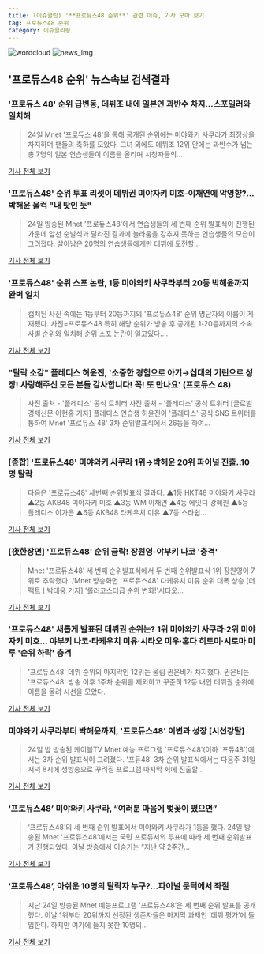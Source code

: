 ```yaml
---
title: (이슈클립) '**프로듀스48 순위**' 관련 이슈, 기사 모아 보기
tag: 프로듀스48 순위
category: 이슈클리핑
---
```

![wordcloud](https://s3.ap-northeast-2.amazonaws.com/lyrics101-wordcloud/2018-08-25-1535152233.png)
![news_img](https://user-images.githubusercontent.com/42597476/44507050-1206f400-a6e4-11e8-8d98-7ffbfebb353f.png)
## **'**프로듀스48 순위**'** 뉴스속보 검색결과
### '프로듀스 48' 순위 급변동, 데뷔조 내에 일본인 과반수 차지…스포일러와 일치해

>24일 Mnet '프로듀스 48'을 통해 공개된 순위에는 미야와키 사쿠라가 최정상을 차지하며 팬들의 축하를 모았다.   그녀 외에도 데뷔조 12위 안에는 과반수가 넘는 총 7명의 일본 연습생들이 이름을 올리며 시청자들의...

<a href="http://www.tfnews.co.kr/news/article.html?no=52172" target="_blank">기사 전체 보기</a>

### '프로듀스48' 순위 투표 리셋이 데뷔권 미야자키 미호-이채연에 악영향?…박해윤 울컥 "내 탓인 듯"

>24일 방송된 Mnet '프로듀스48'에서 연습생들의 세 번째 순위 발표식이 진행된 가운데 앞선 순발식과 달라진 결과에 놀라움을 감추지 못하는 연습생들의 모습이 그려졌다. 살아남은 20명의 연습생들에게만 데뷔에 도전할...

<a href="http://www.electimes.com/article.php?aid=1535131093163632082" target="_blank">기사 전체 보기</a>

### '프로듀스48' 순위 스포 논란, 1등 미야와키 사쿠라부터 20등 박해윤까지 완벽 일치

>캡처된 사진 속에는 1등부터 20등까지의 '프로듀스48' 순위 명단자의 이름이 게재됐다. 사진=프로듀스48 특히 해당 순위가 방송 후 공개된 1-20등까지의 소속사별 순위와 일치해 순위 스포 논란이 일고있다....

<a href="http://www.asiatoday.co.kr/view.php?key=20180825000740304" target="_blank">기사 전체 보기</a>

### "탈락 소감" 플레디스 허윤진, '소중한 경험으로 아기→십대의 기린으로 성장! 사랑해주신 모든 분들 감사합니다! 꼭! 또 만나요' (프로듀스 48)

>사진 출처 - '플레디스' 공식 트위터 사진 출처 - '플레디스' 공식 트위터 [글로벌경제신문 이현홍 기자] 플레디스 연습생 허윤진이 '플레디스' 공식 SNS 트위터를 통하여 Mnet '프로듀스 48' 3차 순위발표식에서 26등을 하여...

<a href="http://www.getnews.co.kr/news/articleView.html?idxno=91748" target="_blank">기사 전체 보기</a>

### [종합] '프로듀스48' 미야와키 사쿠라 1위→박해윤 20위 파이널 진출..10명 탈락

>다음은 '프로듀스48' 세번째 순위발표식 결과다. ▲1등 HKT48 미야와키 사쿠라 ▲2등 AKB48 미야자키 미호 ▲3등 WM 이채연 ▲4등 에잇디 강혜원     ▲5등 플레디스 이가은 ▲6등 AKB48 타케우치 미유 ▲7등 스타쉽...

<a href="http://www.osen.co.kr/article/G1110974605" target="_blank">기사 전체 보기</a>

### [夜한장면] '프로듀스48' 순위 급락! 장원영-야부키 나코 '충격'

>Mnet '프로듀스48' 세 번째 순위발표식에서 두 번째 순위발표식 1위 장원영이 7위로 추락했다. /Mnet 방송화면 '프로듀스48' 다케유치 미유 순위 대폭 상승 [더팩트ㅣ박대웅 기자] '롤러코스터급 순위 변화!'시타오...

<a href="http://news.tf.co.kr/read/entertain/1731591.htm" target="_blank">기사 전체 보기</a>

### '프로듀스48' 새롭게 발표된 데뷔권 순위는? 1위 미야와키 사쿠라·2위 미야자키 미호... 야부키 나코·타케우치 미유·시타오 미우·혼다 히토미·시로마 미루 '순위 하락' 충격

>'프로듀스48' 데뷔 순위의 마지막인 12위는 울림 권은비가 차지했다.  권은비는 '프로듀스48' 방송 이후 1주차 순위를 제외하고 꾸준히 12등 내인 데뷔권 순위에 이름을 올려 시선을 모았다.

<a href="http://www.sportsq.co.kr/news/articleView.html?idxno=299977" target="_blank">기사 전체 보기</a>

### 미야와키 사쿠라부터 박해윤까지, '프로듀스48' 이변과 성장 [시선강탈]

>24일 밤 방송된 케이블TV Mnet 예능 프로그램 '프로듀스48'(이하 '프듀48')에서는 3차 순위 발표식이 그려졌다. '프듀48' 3차 순위 발표식에서는 다음주 31일 저녁 8시에 생방송으로 꾸려질 프로그램 마지막 회에 진출할...

<a href="http://tvdaily.asiae.co.kr/read.php3?aid=15351462001388138010" target="_blank">기사 전체 보기</a>

### ‘프로듀스48’ 미야와키 사쿠라, “여러분 마음에 벚꽃이 폈으면”

>‘프로듀스48’의 세 번째 순위 발표에서 미야와키 사쿠라가 1등을 했다. 24일 방송된 Mnet ‘프로듀스48’에서는 국민 프로듀서의 투표에 따라 세 번째 순위발표가 진행되었다. 이날 방송에서 이승기는 “지난 약 2주간...

<a href="http://www.kookje.co.kr/news2011/asp/newsbody.asp?code=0500&key=20180825.99099011613" target="_blank">기사 전체 보기</a>

### ‘프로듀스48’, 아쉬운 10명의 탈락자 누구?…파이널 문턱에서 좌절

>지난 24일 방송된 Mnet 예능프로그램 ‘프로듀스48’은 세 번째 순위 발표를 공개했다. 이날 1위부터 20위까지 선정된 생존자들은 마지막 과제인 ‘데뷔 평가’에 돌입한다. 하지만 여기에 들지 못한 10명의...

<a href="http://sports.mk.co.kr/view.php?year=2018&no=533709" target="_blank">기사 전체 보기</a>



